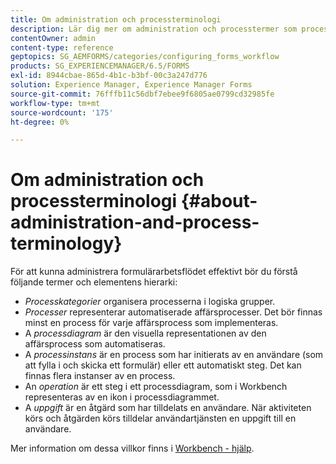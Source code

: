 ```yaml
---
title: Om administration och processterminologi
description: Lär dig mer om administration och processtermer som processinstans, processdiagram och operationer.
contentOwner: admin
content-type: reference
geptopics: SG_AEMFORMS/categories/configuring_forms_workflow
products: SG_EXPERIENCEMANAGER/6.5/FORMS
exl-id: 8944cbae-865d-4b1c-b3bf-00c3a247d776
solution: Experience Manager, Experience Manager Forms
source-git-commit: 76fffb11c56dbf7ebee9f6805ae0799cd32985fe
workflow-type: tm+mt
source-wordcount: '175'
ht-degree: 0%

---
```


# Om administration och processterminologi {#about-administration-and-process-terminology}

För att kunna administrera formulärarbetsflödet effektivt bör du förstå följande termer och elementens hierarki:

* *Processkategorier* organisera processerna i logiska grupper.
* *Processer* representerar automatiserade affärsprocesser. Det bör finnas minst en process för varje affärsprocess som implementeras.
* A *processdiagram* är den visuella representationen av den affärsprocess som automatiseras.
* A *processinstans* är en process som har initierats av en användare (som att fylla i och skicka ett formulär) eller ett automatiskt steg. Det kan finnas flera instanser av en process.
* An *operation* är ett steg i ett processdiagram, som i Workbench representeras av en ikon i processdiagrammet.
* A *uppgift* är en åtgärd som har tilldelats en användare. När aktiviteten körs och åtgärden körs tilldelar användartjänsten en uppgift till en användare.

Mer information om dessa villkor finns i [Workbench - hjälp](https://www.adobe.com/go/learn_aemforms_workbench_63).
